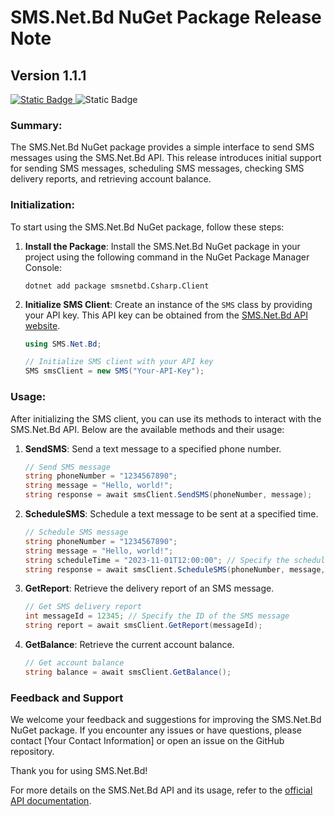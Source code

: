 
# SMS.Net.Bd NuGet Package Release Note

## Version 1.1.1
[![Static Badge](https://img.shields.io/badge/NuGet-1.1.1-blue?style=flat)
](https://www.nuget.org/packages/smsnetbd.Csharp.Client)
![Static Badge](https://img.shields.io/badge/.Net_Core-6.0-purple?style=flat)
### Summary:
The SMS.Net.Bd NuGet package provides a simple interface to send SMS messages using the SMS.Net.Bd API. This release introduces initial support for sending SMS messages, scheduling SMS messages, checking SMS delivery reports, and retrieving account balance.

### Initialization:
To start using the SMS.Net.Bd NuGet package, follow these steps:


1. **Install the Package**: Install the SMS.Net.Bd NuGet package in your project using the following command in the NuGet Package Manager Console:

   ```shell
   dotnet add package smsnetbd.Csharp.Client
   ```

2. **Initialize SMS Client**: Create an instance of the `SMS` class by providing your API key. This API key can be obtained from the [SMS.Net.Bd API website](https://www.sms.net.bd/api).

   ```csharp
   using SMS.Net.Bd;

   // Initialize SMS client with your API key
   SMS smsClient = new SMS("Your-API-Key");
   ```

### Usage:
After initializing the SMS client, you can use its methods to interact with the SMS.Net.Bd API. Below are the available methods and their usage:

1. **SendSMS**: Send a text message to a specified phone number.

   ```csharp
   // Send SMS message
   string phoneNumber = "1234567890";
   string message = "Hello, world!";
   string response = await smsClient.SendSMS(phoneNumber, message);
   ```

2. **ScheduleSMS**: Schedule a text message to be sent at a specified time.

   ```csharp
   // Schedule SMS message
   string phoneNumber = "1234567890";
   string message = "Hello, world!";
   string scheduleTime = "2023-11-01T12:00:00"; // Specify the scheduled time in ISO 8601 format
   string response = await smsClient.ScheduleSMS(phoneNumber, message, scheduleTime);
   ```

3. **GetReport**: Retrieve the delivery report of an SMS message.

   ```csharp
   // Get SMS delivery report
   int messageId = 12345; // Specify the ID of the SMS message
   string report = await smsClient.GetReport(messageId);
   ```

4. **GetBalance**: Retrieve the current account balance.

   ```csharp
   // Get account balance
   string balance = await smsClient.GetBalance();
   ```

### Feedback and Support

We welcome your feedback and suggestions for improving the SMS.Net.Bd NuGet package. If you encounter any issues or have questions, please contact [Your Contact Information] or open an issue on the GitHub repository.

Thank you for using SMS.Net.Bd!


For more details on the SMS.Net.Bd API and its usage, refer to the [official API documentation](https://www.sms.net.bd/api).
